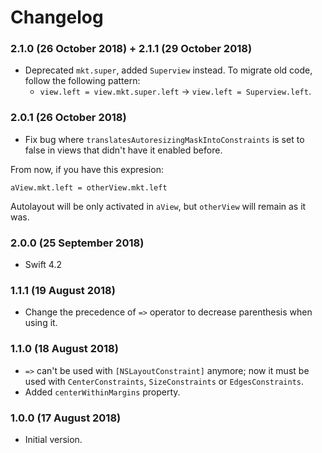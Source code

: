 # Changelog

### 2.1.0 (26 October 2018) + 2.1.1 (29 October 2018)
- Deprecated  `mkt.super`, added `Superview` instead. To migrate old code, follow the following pattern:
    - `view.left = view.mkt.super.left` ->  `view.left = Superview.left`.  

### 2.0.1 (26 October 2018)
- Fix bug where `translatesAutoresizingMaskIntoConstraints` is set to false in views that didn't have it enabled before. 

From now, if you have this expresion:

```
aView.mkt.left = otherView.mkt.left
```

Autolayout will be only activated in `aView`, but `otherView` will remain as it was.

### 2.0.0 (25 September 2018)
- Swift 4.2 

### 1.1.1 (19 August 2018)
- Change the precedence of `=>` operator to decrease parenthesis when using it.

### 1.1.0 (18 August 2018)
- `=>` can't be used with `[NSLayoutConstraint]` anymore; now it must be used with `CenterConstraints`, `SizeConstraints` or `EdgesConstraints`.
- Added `centerWithinMargins` property.

### 1.0.0 (17 August 2018)
- Initial version.
